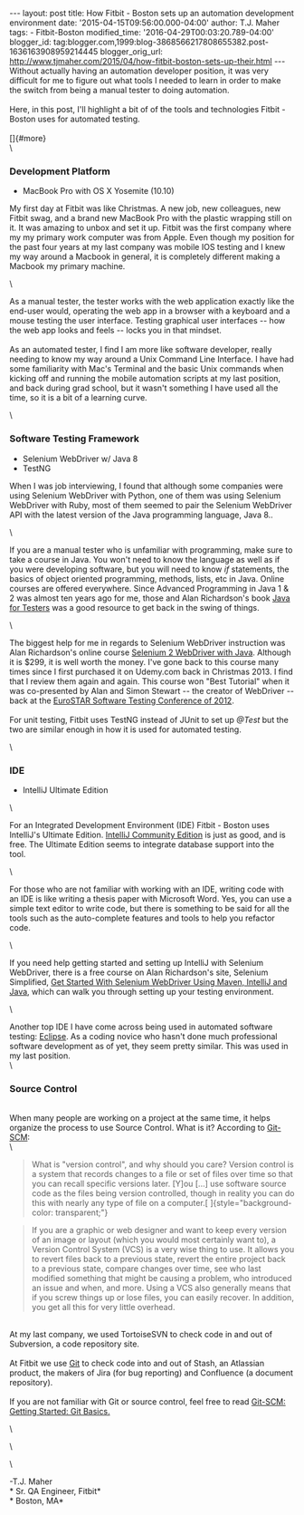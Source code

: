 \-\-- layout: post title: How Fitbit - Boston sets up an automation
development environment date: \'2015-04-15T09:56:00.000-04:00\' author:
T.J. Maher tags: - Fitbit-Boston modified\_time:
\'2016-04-29T00:03:20.789-04:00\' blogger\_id:
tag:blogger.com,1999:blog-3868566217808655382.post-1636163908959214445
blogger\_orig\_url:
http://www.tjmaher.com/2015/04/how-fitbit-boston-sets-up-their.html
\-\-- Without actually having an automation developer position, it was
very difficult for me to figure out what tools I needed to learn in
order to make the switch from being a manual tester to doing
automation.\
\
Here, in this post, I\'ll highlight a bit of of the tools and
technologies Fitbit - Boston uses for automated testing.\
\
[]{#more}\
\

### Development Platform

<div>

-   MacBook Pro with OS X Yosemite (10.10)

</div>

<div>

My first day at Fitbit was like Christmas. A new job, new colleagues,
new Fitbit swag, and a brand new MacBook Pro with the plastic wrapping
still on it. It was amazing to unbox and set it up. Fitbit was the first
company where my my primary work computer was from Apple. Even though my
position for the past four years at my last company was mobile IOS
testing and I knew my way around a Macbook in general, it is completely
different making a Macbook my primary machine. 

</div>

<div>

\

</div>

<div>

As a manual tester, the tester works with the web application exactly
like the end-user would, operating the web app in a browser with a
keyboard and a mouse testing the user interface. Testing graphical user
interfaces \-- how the web app looks and feels \-- locks you in that
mindset.\
\
As an automated tester, I find I am more like software developer, really
needing to know my way around a Unix Command Line Interface. I have had
some familiarity with Mac\'s Terminal and the basic Unix commands when
kicking off and running the mobile automation scripts at my last
position, and back during grad school, but it wasn\'t something I have
used all the time, so it is a bit of a learning curve. 

</div>

<div>

\

</div>

### Software Testing Framework

<div>

-   Selenium WebDriver w/ Java 8 
-   TestNG

</div>

<div>

When I was job interviewing, I found that although some companies were
using Selenium WebDriver with Python, one of them was using Selenium
WebDriver with Ruby, most of them seemed to pair the Selenium WebDriver
API with the latest version of the Java programming language, Java 8..

</div>

<div>

\

</div>

<div>

If you are a manual tester who is unfamiliar with programming, make sure
to take a course in Java. You won\'t need to know the language as well
as if you were developing software, but you will need to know *if*
statements, the basics of object oriented programming, methods, lists,
etc in Java. Online courses are offered everywhere. Since Advanced
Programming in Java 1 & 2 was almost ten years ago for me, those and
Alan Richardson\'s book [Java for
Testers](http://www.javafortesters.com/) was a good resource to get back
in the swing of things. 

</div>

<div>

\

</div>

<div>

The biggest help for me in regards to Selenium WebDriver instruction was
Alan Richardson\'s online course [Selenium 2 WebDriver with
Java](http://courses.compendiumdev.co.uk/courses/selenium-2-webdriver-with-java).
Although it is \$299, it is well worth the money. I\'ve gone back to
this course many times since I first purchased it on Udemy.com back in
Christmas 2013. I find that I review them again and again. This course
won \"Best Tutorial\" when it was co-presented by Alan and Simon Stewart
\-- the creator of WebDriver \-- back at the [EuroSTAR Software Testing
Conference of
2012](http://conference.eurostarsoftwaretesting.com/event/2012/selenium-clinic/).\
\
For unit testing, Fitbit uses TestNG instead of JUnit to set up *\@Test*
but the two are similar enough in how it is used for automated testing. 

</div>

<div>

\

</div>

### IDE

<div>

-   IntelliJ Ultimate Edition

</div>

<div>

\

</div>

<div>

For an Integrated Development Environment (IDE) Fitbit - Boston uses
IntelliJ\'s Ultimate Edition. [IntelliJ Community
Edition](https://www.jetbrains.com/idea/) is just as good, and is free.
The Ultimate Edition seems to integrate database support into the tool. 

</div>

<div>

\

</div>

<div>

For those who are not familiar with working with an IDE, writing code
with an IDE is like writing a thesis paper with Microsoft Word. Yes, you
can use a simple text editor to write code, but there is something to be
said for all the tools such as the auto-complete features and tools to
help you refactor code. 

</div>

<div>

\

</div>

<div>

If you need help getting started and setting up IntelliJ with Selenium
WebDriver, there is a free course on Alan Richardson\'s site, Selenium
Simplified, [Get Started With Selenium WebDriver Using Maven, IntelliJ
and Java](http://seleniumsimplified.com/get-started/), which can walk
you through setting up your testing environment. 

</div>

<div>

\

</div>

<div>

Another top IDE I have come across being used in automated software
testing: [Eclipse](https://eclipse.org/downloads/). As a coding novice
who hasn\'t done much professional software development as of yet, they
seem pretty similar. This was used in my last position.  \
\

### Source Control

\
When many people are working on a project at the same time, it helps
organize the process to use Source Control. What is it? According to
[Git-SCM](http://git-scm.com/book/en/v2/Getting-Started-About-Version-Control):\
\

> What is "version control", and why should you care? Version control is
> a system that records changes to a file or set of files over time so
> that you can recall specific versions later. \[Y\]ou \[\...\] use
> software source code as the files being version controlled, though in
> reality you can do this with nearly any type of file on a
> computer.[ ]{style="background-color: transparent;"}

> If you are a graphic or web designer and want to keep every version of
> an image or layout (which you would most certainly want to), a Version
> Control System (VCS) is a very wise thing to use. It allows you to
> revert files back to a previous state, revert the entire project back
> to a previous state, compare changes over time, see who last modified
> something that might be causing a problem, who introduced an issue and
> when, and more. Using a VCS also generally means that if you screw
> things up or lose files, you can easily recover. In addition, you get
> all this for very little overhead.

\
At my last company, we used TortoiseSVN to check code in and out of
Subversion, a code repository site.\
\
At Fitbit we use [Git](http://git-scm.com/docs/) to check code into and
out of Stash, an Atlassian product, the makers of Jira (for bug
reporting) and Confluence (a document repository).\
\
If you are not familiar with Git or source control, feel free to read
[Git-SCM: Getting Started: Git
Basics.](http://git-scm.com/book/en/v2/Getting-Started-Git-Basics)

</div>

<div>

\

</div>

<div>

\

</div>

<div>

\

</div>

<div>

-T.J. Maher\
* Sr. QA Engineer, Fitbit*\
* Boston, MA*

</div>

<div>

  

</div>
